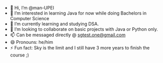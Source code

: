 - 👋 Hi, I’m @man-UPEI
- 👀 I’m interested in learning Java for now while doing Bachelors in Computer Science
- 🌱 I’m currently learning and studying DSA.
- 💞️ I’m looking to collaborate on basic projects with Java or Python only.
- 📫 Can be messaged directly @ sgtest.one@gmail.com
- 😄 Pronouns: he/him
- ⚡ Fun fact: Sky is the limit and I still have 3 more years to finish the course ;)

<!---
manA-UPEI/manA-UPEI is a ✨ special ✨ repository because its `README.md` (this file) appears on your GitHub profile.
You can click the Preview link to take a look at your changes.
--->
